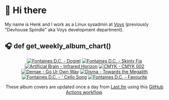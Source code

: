 # 👋 Hi there

My name is Henk and I work as a Linux sysadmin at <a href="https://www.voys.co/about/">Voys</a> (previously "Devhouse Spindle" aka Voys development department).

## 🎧 def get_weekly_album_chart()
<!-- lastfm -->
<p align="center"><a href="https://www.last.fm/music/Fontaines+D.C./Dogrel"><img src="https://lastfm.freetls.fastly.net/i/u/64s/a6e4705a174dcf7b423e82ed06038263.jpg" title="Fontaines D.C. - Dogrel"></a> <a href="https://www.last.fm/music/Fontaines+D.C./Skinty+Fia"><img src="https://lastfm.freetls.fastly.net/i/u/64s/7384e60ccd4592662d959e2ec5335864.jpg" title="Fontaines D.C. - Skinty Fia"></a> <a href="https://www.last.fm/music/Artificial+Brain/Infrared+Horizon"><img src="https://lastfm.freetls.fastly.net/i/u/64s/0033d4ded52f0c0ad4b65d0a818c851b.png" title="Artificial Brain - Infrared Horizon"></a> <a href="https://www.last.fm/music/CMYK/CMYK+002"><img src="https://lastfm.freetls.fastly.net/i/u/64s/e18e25d5a9474b8c24afa08accc0e690.jpg" title="CMYK - CMYK 002"></a> <a href="https://www.last.fm/music/Demae/Go+Ur+Own+Way"><img src="https://lastfm.freetls.fastly.net/i/u/64s/d1b7eb02cbfbc1bdab6f09c8793f34d3.png" title="Demae - Go Ur Own Way"></a> <a href="https://www.last.fm/music/Disma/Towards+the+Megalith"><img src="https://lastfm.freetls.fastly.net/i/u/64s/a918b623de8428af9f0c0bab8605cabc.jpg" title="Disma - Towards the Megalith"></a> <a href="https://www.last.fm/music/Fontaines+D.C./%27+Cello+Song"><img src="https://lastfm.freetls.fastly.net/i/u/64s/9fb03e5120c66dc5d6f7076315da6ac1.jpg" title="Fontaines D.C. - ' Cello Song"></a> <a href="https://www.last.fm/music/Fontaines+D.C./Favourite"><img src="https://lastfm.freetls.fastly.net/i/u/64s/b3062350c96042b29ae37e70271103f1.jpg" title="Fontaines D.C. - Favourite"></a> </p>

<p align="center">These album covers are updated once a day from <a href="https://www.last.fm/user/hbokh">Last.fm</a> using this <a href="https://github.com/marketplace/actions/lastfm-to-markdown">GitHub Actions workflow</a>.</p>
